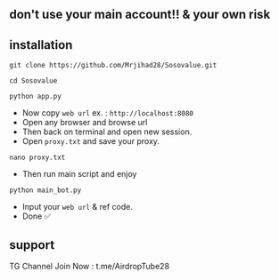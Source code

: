 ## don't use your main account!! & your own risk 

## installation 

```
git clone https://github.com/Mrjihad28/Sosovalue.git
```
```
cd Sosovalue
```
```
python app.py
```

- Now copy `web url` ex. : `http://localhost:8080`
- Open any browser and browse url
- Then back on terminal and open new session.
- Open `proxy.txt` and save your proxy.
```
nano proxy.txt
```

- Then run main script and enjoy
```
python main_bot.py
```
- Input your `web url` & ref code.
- Done ✅

## support 
TG Channel Join Now : t.me/AirdropTube28
